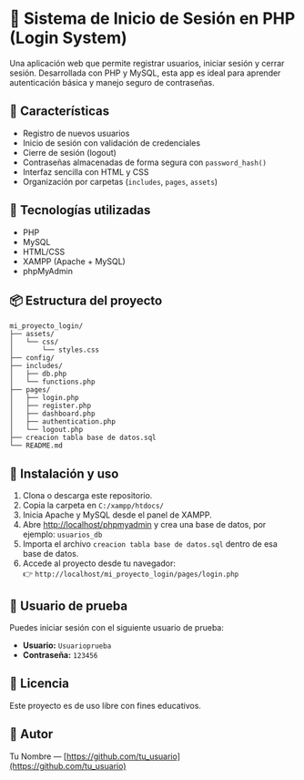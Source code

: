 # 🔐 Sistema de Inicio de Sesión en PHP (Login System)

Una aplicación web que permite registrar usuarios, iniciar sesión y cerrar sesión. Desarrollada con PHP y MySQL, esta app es ideal para aprender autenticación básica y manejo seguro de contraseñas.

## 🚀 Características

- Registro de nuevos usuarios
- Inicio de sesión con validación de credenciales
- Cierre de sesión (logout)
- Contraseñas almacenadas de forma segura con `password_hash()`
- Interfaz sencilla con HTML y CSS
- Organización por carpetas (`includes`, `pages`, `assets`)

## 🧰 Tecnologías utilizadas

- PHP
- MySQL
- HTML/CSS
- XAMPP (Apache + MySQL)
- phpMyAdmin

## 📦 Estructura del proyecto

```
mi_proyecto_login/
├── assets/
│   └── css/
│       └── styles.css
├── config/
├── includes/
│   ├── db.php
│   └── functions.php
├── pages/
│   ├── login.php
│   ├── register.php
│   ├── dashboard.php
│   ├── authentication.php
│   └── logout.php
├── creacion tabla base de datos.sql
└── README.md
```

## 🔧 Instalación y uso

1. Clona o descarga este repositorio.
2. Copia la carpeta en `C:/xampp/htdocs/`
3. Inicia Apache y MySQL desde el panel de XAMPP.
4. Abre [http://localhost/phpmyadmin](http://localhost/phpmyadmin) y crea una base de datos, por ejemplo: `usuarios_db`
5. Importa el archivo `creacion tabla base de datos.sql` dentro de esa base de datos.
6. Accede al proyecto desde tu navegador:  
   👉 `http://localhost/mi_proyecto_login/pages/login.php`

## 🧪 Usuario de prueba

Puedes iniciar sesión con el siguiente usuario de prueba:

- **Usuario:** `Usuarioprueba`
- **Contraseña:** `123456`

## 📄 Licencia

Este proyecto es de uso libre con fines educativos.

## 👤 Autor

Tu Nombre — [https://github.com/tu_usuario](https://github.com/tu_usuario)
